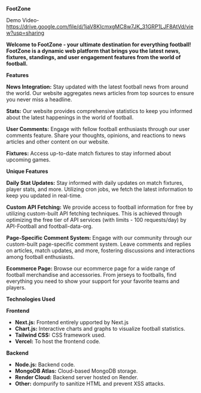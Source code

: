**FootZone**

Demo Video- https://drive.google.com/file/d/1jaV8KIcmxgMC8w7JK_31GRP1LJF8AtVd/view?usp=sharing

**Welcome to FootZone - your ultimate destination for everything football! FootZone is a dynamic web platform that brings you the latest news, fixtures, standings, and user engagement features from the world of football.**

**Features**

**News Integration:** Stay updated with the latest football news from around the world. Our website aggregates news articles from top sources to ensure you never miss a headline.

**Stats:** Our website provides comprehensive statistics to keep you informed about the latest happenings in the world of football.

**User Comments:** Engage with fellow football enthusiasts through our user comments feature. Share your thoughts, opinions, and reactions to news articles and other content on our website.

**Fixtures:** Access up-to-date match fixtures to stay informed about upcoming games.

**Unique Features**

**Daily Stat Updates:** Stay informed with daily updates on match fixtures, player stats, and more. Utilizing cron jobs, we fetch the latest information to keep you updated in real-time.

**Custom API Fetching:** We provide access to football information for free by utilizing custom-built API fetching techniques. This is achieved through optimizing the free tier of API services (with limits - 100 requests/day) by API-Football and football-data-org.

**Page-Specific Comment System:** Engage with our community through our custom-built page-specific comment system. Leave comments and replies on articles, match updates, and more, fostering discussions and interactions among football enthusiasts.

**Ecommerce Page:** Browse our ecommerce page for a wide range of football merchandise and accessories. From jerseys to footballs, find everything you need to show your support for your favorite teams and players.

**Technologies Used**

**Frontend**

- **Next.js:** Frontend entirely upported by Next.js
- **Chart.js:** Interactive charts and graphs to visualize football statistics.
- **Tailwind CSS:** CSS framework used.
- **Vercel:** To host the frontend code.

**Backend**

- **Node.js:** Backend code.
- **MongoDB Atlas:** Cloud-based MongoDB storage.
- **Render Cloud:** Backend server hosted on Render.
- **Other:** dompurify to sanitize HTML and prevent XSS attacks.

